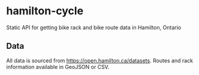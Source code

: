 # hamilton-cycle
Static API for getting bike rack and bike route data in Hamilton, Ontario

## Data
All data is sourced from https://open.hamilton.ca/datasets. Routes and rack information available in GeoJSON or CSV.

